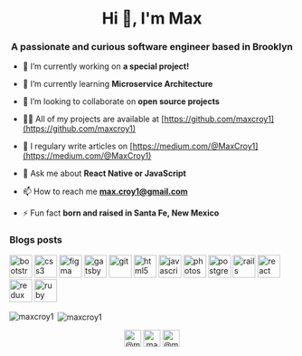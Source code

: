 <h1 align="center">Hi 👋, I'm Max</h1>
<h3 align="center">A passionate and curious software engineer based in Brooklyn</h3>

- 🔭 I’m currently working on **a special project!**

- 🌱 I’m currently learning **Microservice Architecture**

- 👯 I’m looking to collaborate on **open source projects**

- 👨‍💻 All of my projects are available at [https://github.com/maxcroy1](https://github.com/maxcroy1)

- 📝 I regulary write articles on [https://medium.com/@MaxCroy1](https://medium.com/@MaxCroy1)

- 💬 Ask me about **React Native or JavaScript**

- 📫 How to reach me **max.croy1@gmail.com**

- ⚡ Fun fact **born and raised in Santa Fe, New Mexico**

### Blogs posts
<!-- BLOG-POST-LIST:START -->
<!-- BLOG-POST-LIST:END -->

<p align="left"><img src="https://devicons.github.io/devicon/devicon.git/icons/bootstrap/bootstrap-plain.svg" alt="bootstrap" width="40" height="40"/> <img src="https://devicons.github.io/devicon/devicon.git/icons/css3/css3-original-wordmark.svg" alt="css3" width="40" height="40"/> <img src="https://www.vectorlogo.zone/logos/figma/figma-icon.svg" alt="figma" width="40" height="40"/> <img src="https://www.vectorlogo.zone/logos/gatsbyjs/gatsbyjs-icon.svg" alt="gatsby" width="40" height="40"/> <img src="https://www.vectorlogo.zone/logos/git-scm/git-scm-icon.svg" alt="git" width="40" height="40"/> <img src="https://devicons.github.io/devicon/devicon.git/icons/html5/html5-original-wordmark.svg" alt="html5" width="40" height="40"/> <img src="https://devicons.github.io/devicon/devicon.git/icons/javascript/javascript-original.svg" alt="javascript" width="40" height="40"/> <img src="https://devicons.github.io/devicon/devicon.git/icons/photoshop/photoshop-plain.svg" alt="photoshop" width="40" height="40"/> <img src="https://devicons.github.io/devicon/devicon.git/icons/postgresql/postgresql-original-wordmark.svg" alt="postgresql" width="40" height="40"/> <img src="https://devicons.github.io/devicon/devicon.git/icons/rails/rails-original-wordmark.svg" alt="rails" width="40" height="40"/> <img src="https://devicons.github.io/devicon/devicon.git/icons/react/react-original-wordmark.svg" alt="react" width="40" height="40"/> <img src="https://devicons.github.io/devicon/devicon.git/icons/redux/redux-original.svg" alt="redux" width="40" height="40"/> <img src="https://devicons.github.io/devicon/devicon.git/icons/ruby/ruby-original-wordmark.svg" alt="ruby" width="40" height="40"/></p><p><img align="left" src="https://github-readme-stats.vercel.app/api/top-langs/?username=maxcroy1&layout=compact&hide=html" alt="maxcroy1" /></p>

<p>&nbsp;<img align="center" src="https://github-readme-stats.vercel.app/api?username=maxcroy1&show_icons=true" alt="maxcroy1" /></p>

<p align="center">
<a href="https://twitter.com/@maxcroy1" target="blank"><img align="center" src="https://cdn.jsdelivr.net/npm/simple-icons@3.0.1/icons/twitter.svg" alt="@maxcroy1" height="30" width="30" /></a>
<a href="https://linkedin.com/in/maxwellhcroy" target="blank"><img align="center" src="https://cdn.jsdelivr.net/npm/simple-icons@3.0.1/icons/linkedin.svg" alt="maxwellhcroy" height="30" width="30" /></a>
<a href="https://medium.com/@maxcroy1" target="blank"><img align="center" src="https://cdn.jsdelivr.net/npm/simple-icons@3.0.1/icons/medium.svg" alt="@maxcroy1" height="30" width="30" /></a>
</p>
